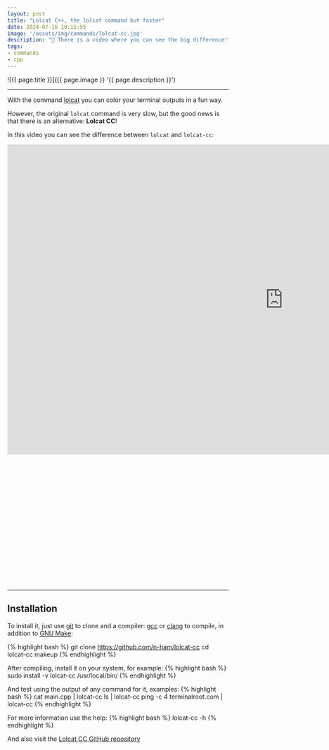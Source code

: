 ```yaml
---
layout: post
title: "Lolcat C++, the lolcat command but faster"
date: 2024-07-16 10:15:55
image: '/assets/img/commands/lolcat-cc.jpg'
description: "🌈 There is a video where you can see the big difference!"
tags:
- commands
- cpp
---
```


![{{ page.title }}]({{ page.image }} '{{ page.description }}')

---

With the command [lolcat](https://terminalroot.com.br/2015/05/divirta-se-colorindo-seu-terminal.html) you can color your terminal outputs in a fun way.

However, the original `lolcat` command is very slow, but the good news is that there is an alternative: **Lolcat CC**!

In this video you can see the difference between `lolcat` and `lolcat-cc`:

<iframe width="1253" height="705" src="https://www.youtube.com/embed/vGjqibfE2yE" title="YouTube video player" frameborder="0" allow="accelerometer; autoplay; clipboard- write; encrypted-media; gyroscope; picture-in-picture" allowfullscreen></iframe>


<!-- SQUARE - GAMES ROOT -->
<script async src="//pagead2.googlesyndication.com/pagead/js/adsbygoogle.js"></script>
<ins class="adsbygoogle"
style="display:inline-block;width:336px;height:280px"
data-ad-client="ca-pub-2838251107855362"
data-ad-slot="5351066970"></ins>
<script>
(adsbygoogle = window.adsbygoogle || []).push({});
</script>

---

## Installation
To install it, just use [git](https://terminalroot.com.br/tags#git) to clone and a compiler: [gcc](https://terminalroot.com.br/tags#gcc) or [clang](https://terminalroot.com.br/tags#clang) to compile, in addition to [GNU Make](https://terminalroot.com.br/tags#make):

{% highlight bash %}
git clone https://github.com/n-ham/lolcat-cc
cd lolcat-cc
makeup
{% endhighlight %}

After compiling, install it on your system, for example:
{% highlight bash %}
sudo install -v lolcat-cc /usr/local/bin/
{% endhighlight %}

And test using the output of any command for it, examples:
{% highlight bash %}
cat main.cpp | lolcat-cc
ls | lolcat-cc
ping -c 4 terminalroot.com | lolcat-cc
{% endhighlight %}

For more information use the help:
{% highlight bash %}
lolcat-cc -h
{% endhighlight %}

And also visit the [Lolcat CC GitHub repository](https://github.com/n-ham/lolcat-cc)
